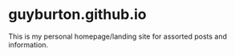 guyburton.github.io
=================

This is my personal homepage/landing site for assorted posts and information.

